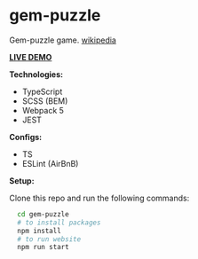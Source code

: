 # gem-puzzle

Gem-puzzle game. [wikipedia](https://en.wikipedia.org/wiki/15_puzzle)

[**LIVE DEMO**](https://rolling-scopes-school.github.io/enthusiast17-JS2020Q3/gem-puzzle/)

**Technologies:**
- TypeScript
- SCSS (BEM)
- Webpack 5
- JEST

**Configs:**
- TS
- ESLint (AirBnB)

**Setup:**

Clone this repo and run the following commands:
```bash
  cd gem-puzzle
  # to install packages
  npm install
  # to run website
  npm run start
```
